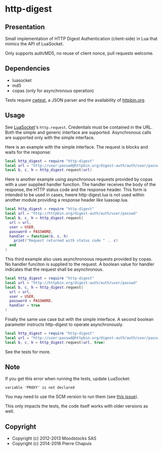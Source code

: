 # http-digest

## Presentation

Small implementation of HTTP Digest Authentication (client-side) in Lua
that mimics the API of LuaSocket.

Only supports auth/MD5, no reuse of client nonce, pull requests welcome.

## Dependencies

- luasocket
- md5
- copas (only for asynchronous operation)

Tests require [cwtest](https://github.com/catwell/cwtest), a JSON parser
and the availability of [httpbin.org](http://httpbin.org).

## Usage

See [LuaSocket](http://w3.impa.br/~diego/software/luasocket/http.html)'s
`http.request`. Credentials must be contained in the URL. Both the simple and
generic interface are supported. Asynchronous calls are supported only with
the simple interface.

Here is an example with the simple interface. The request is blocks and waits for the response:

```lua
local http_digest = require "http-digest"
local url = "http://user:passwd@httpbin.org/digest-auth/auth/user/passwd"
local b, c, h = http_digest.request(url)
```

Here is another example using asynchronous requests provided by copas with a user supplied handler function. The handler receives the body of the response, the HTTP status code and the response header. This form is intended to be used in cases, hwere http-digest.lua is not used within another module providing a response header like luasoap.lua.

```lua
local http_digest = require "http-digest"
local url = "http://httpbin.org/digest-auth/auth/user/passwd"
local b, c, h = http_digest.request{
  url = url,
  user = USER,
  password = PASSWORD,
  handler = function(b, c, h)
    print("Request returned with status code " .. c)
  end
)
```

This third example also uses asynchronoous requests provided by copas. No 
handler funciton is supplied to the request. A boolean value for handler indicates that the request shall be asynchronous.

```lua
local http_digest = require "http-digest"
local url = "http://httpbin.org/digest-auth/auth/user/passwd"
local b, c, h = http_digest.request{
  url = url,
  user = USER,
  password = PASSWORD,
  handler = true 
)
```

Finally the same use case but with the simple interface. A second boolean parameter instructs http-digest to operate asynchronously.

```lua
local http_digest = require "http-digest"
local url = "http://user:passwd@httpbin.org/digest-auth/auth/user/passwd"
local b, c, h = http_digest.request(url, true)
```

See the tests for more.

## Note

If you get this error when running the tests, update LuaSocket:

    variable 'PROXY' is not declared

You may need to use the SCM version to run them (see
[this issue](https://github.com/diegonehab/luasocket/issues/110)).

This only impacts the tests, the code itself works with older versions as well.

## Copyright

- Copyright (c) 2012-2013 Moodstocks SAS
- Copyright (c) 2014-2018 Pierre Chapuis
